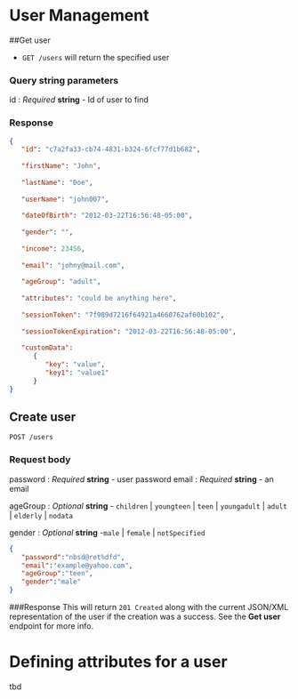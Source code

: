 User Management
============================
##Get user

* ```GET /users``` will return the specified user

### Query string parameters

id
: _Required_ **string** - Id of user to find


### Response

```json
{
   "id": "c7a2fa33-cb74-4831-b324-6fcf77d1b682",
   
   "firstName": "John",
   
   "lastName": "Doe",
   
   "userName": "john007",
   
   "dateOfBirth": "2012-03-22T16:56:48-05:00",
   
   "gender": "",
   
   "income": 23456,
   
   "email": "johny@mail.com",
   
   "ageGroup": "adult",
   
   "attributes": "could be anything here",
   
   "sessionToken": "7f989d7216f64921a4660762af60b102",
   
   "sessionTokenExpiration": "2012-03-22T16:56:48-05:00",
   
   "customData": 
      {
         "key": "value",
         "key1": "value1"
      }
}
```

## Create user
```
POST /users
```

### Request body
password
: _Required_ **string** - user password
email
: _Required_ **string** - an email

ageGroup
: _Optional_ **string** - `children` | `youngteen` | `teen` | `youngadult` | `adult` | `elderly` | `nodata`

gender
: _Optional_ **string** -`male` | `female` | `notSpecified`

```json
{
   "password":"nbsd@ret%dfd",
   "email":"example@yahoo.com",
   "ageGroup":"teen",
   "gender":"male"
}
```
###Response
This will return `201 Created` along with the current JSON/XML representation of the user if the creation was a success. See the **Get user** endpoint for more info.

# Defining attributes for a user
tbd

